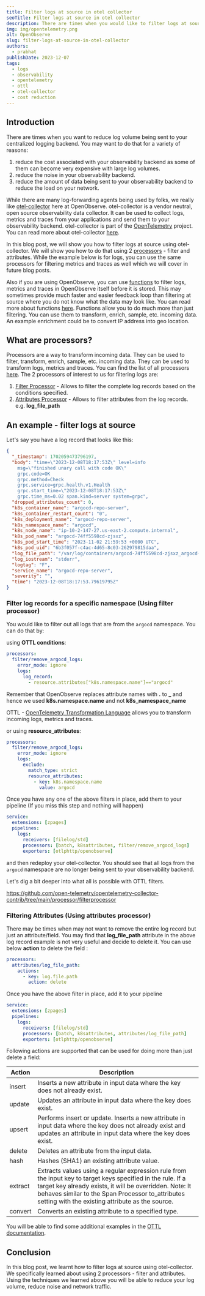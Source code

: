 ```yaml
---
title: Filter logs at source in otel collector 
seoTitle: Filter logs at source in otel collector 
description: There are times when you would like to filter logs at source. This blog post shows how to do that when capturing logs using otel-collector.
img: img/opentelemetry.png
alt: OpenObserve
slug: filter-logs-at-source-in-otel-collector
authors: 
  - prabhat
publishDate: 2023-12-07
tags:
  - logs
  - observability
  - opentelemetry
  - ottl
  - otel-collector
  - cost reduction
---
```


## Introduction

There are times when you want to reduce log volume being sent to your centralized logging backend. You may want to do that for a variety of reasons:

1. reduce the cost associated with your observability backend as some of them can become very expensive with large log volumes.
1. reduce the noise in your observability backend.
1. reduce the amount of data being sent to your observability backend to reduce the load on your network.

While there are many log-forwarding agents being used by folks, we really like [otel-collector](https://opentelemetry.io/docs/collector/) here at OpenObserve. otel-collector is a vendor neutral, open source observability data collector. It can be used to collect logs, metrics and traces from your applications and send them to your observability backend. otel-collector is part of the [OpenTelemetry](https://opentelemetry.io/) project. You can read more about otel-collector [here](https://opentelemetry.io/docs/collector/).

In this blog post, we will show you how to filter logs at source using otel-collector. We will show you how to do that using 2 [processors](https://opentelemetry.io/docs/collector/configuration/#processors) - filter and attributes. While the example below is for logs, you can use the same processors for filtering metrics and traces as well which we will cover in future blog posts.

Also if you are using OpenObserve, you can use [functions](https://openobserve.ai/docs/user-guide/functions/) to filter logs, metrics and traces in OpenObserve itself before it is stored. This may sometimes provide much faster and easier feedback loop than filtering at source where you do not know what the data may look like. You can read more about functions [here](https://openobserve.ai/docs/user-guide/functions/). Functions allow you to do much more than just filtering. You can use them to transform, enrich, sample, etc. incoming data. An example enrichment could be to convert IP address into geo location. 

## What are processors?

Processors are a way to transform incoming data. They can be used to filter, transform, enrich, sample, etc. incoming data. They can be used to transform logs, metrics and traces. You can find the list of all processors [here](https://github.com/open-telemetry/opentelemetry-collector-contrib/tree/main/processor). The 2 processors of interest to us for filtering logs are:

1. [Filter Processor](https://github.com/open-telemetry/opentelemetry-collector-contrib/tree/main/processor/filterprocessor) - Allows to filter the complete log records based on the conditions specified.
1. [Attributes Processor](https://github.com/open-telemetry/opentelemetry-collector-contrib/tree/main/processor/attributesprocessor) - Allows to filter attributes from the log records. e.g. **log_file_path**


## An example - filter logs at source

Let's say you have a log record that looks like this:

```json
{
  "_timestamp": 1702059473796197,
  "body": "time=\"2023-12-08T18:17:53Z\" level=info
    msg=\"finished unary call with code OK\"
    grpc.code=OK
    grpc.method=Check
    grpc.service=grpc.health.v1.Health
    grpc.start_time=\"2023-12-08T18:17:53Z\"
    grpc.time_ms=0.02 span.kind=server system=grpc",
  "dropped_attributes_count": 0,
  "k8s_container_name": "argocd-repo-server",
  "k8s_container_restart_count": "0",
  "k8s_deployment_name": "argocd-repo-server",
  "k8s_namespace_name": "argocd",
  "k8s_node_name": "ip-10-2-147-27.us-east-2.compute.internal",
  "k8s_pod_name": "argocd-74ff5598cd-zjsxz",
  "k8s_pod_start_time": "2023-11-02 21:59:53 +0000 UTC",
  "k8s_pod_uid": "6b3f057f-c4ac-4d65-8c03-262979815daa",
  "log_file_path": "/var/log/containers/argocd-74ff5598cd-zjsxz_argocd-262979815daa.log",
  "log_iostream": "stderr",
  "logtag": "F",
  "service_name": "argocd-repo-server",
  "severity": "",
  "time": "2023-12-08T18:17:53.79619795Z"
}
```

### Filter log records for a specific namespace (Using filter processor)

You would like to filter out all logs that are from the `argocd` namespace. You can do that by:

using **OTTL conditions**:

```yaml
processors:
  filter/remove_argocd_logs:
    error_mode: ignore
    logs:
      log_record:
        - resource.attributes["k8s.namespace.name"]=="argocd"
```
Remember that OpenObserve replaces attribute names with **.** to **_** and hence we used **k8s.namespace.name** and not **k8s_namespace_name**

OTTL - [OpenTelemetry Transformation Language](https://github.com/open-telemetry/opentelemetry-collector-contrib/blob/main/pkg/ottl/README.md) allows you to transform incoming logs, metrics and traces.

or using **resource_attributes**:

```yaml
processors:
  filter/remove_argocd_logs:
    error_mode: ignore
    logs:
      exclude:
        match_type: strict
        resource_attributes:
          - key: k8s.namespace.name
            value: argocd
```

Once you have any one of the above filters in place, add them to your pipeline (If you miss this step and nothing will happen)

```yaml
service:
  extensions: [zpages]
  pipelines:
    logs:
      receivers: [filelog/std]
      processors: [batch, k8sattributes, filter/remove_argocd_logs]
      exporters: [otlphttp/openobserve]
```

and then redeploy your otel-collector. You should see that all logs from the `argocd` namespace are no longer being sent to your observability backend.

Let's dig a bit deeper into what all is possible with OTTL filters.

https://github.com/open-telemetry/opentelemetry-collector-contrib/tree/main/processor/filterprocessor

### Filtering Attributes (Using attributes processor)

There may be times when may not want to remove the entire log record but just an attribute/field. You may find that **log_file_path** attribute in the above log record example is not very useful and decide to delete it. You can use below **action** to delete the field :


```yaml
processors:
  attributes/log_file_path:
    actions:
      - key: log.file.path
        action: delete
```




Once you have the above filter in place, add it to your pipeline

```yaml
service:
  extensions: [zpages]
  pipelines:
    logs:
      receivers: [filelog/std]
      processors: [batch, k8sattributes, attributes/log_file_path]
      exporters: [otlphttp/openobserve]
```


Following actions are supported that can be used for doing more than just delete a field:

<table>
  <thead>
    <tr>
      <th>Action</th>
      <th>Description</th>
    </tr>
  </thead>
  <tbody>
    <tr>
      <td>insert</td>
      <td>Inserts a new attribute in input data where the key does not already exist.</td>
    </tr>
    <tr>
      <td>update</td>
      <td>Updates an attribute in input data where the key does exist.</td>
    </tr>
    <tr>
      <td>upsert</td>
      <td>Performs insert or update. Inserts a new attribute in input data where the key does not already exist and updates an attribute in input data where the key does exist.
      </td>
    </tr>
    <tr>
      <td>delete</td>
      <td>Deletes an attribute from the input data.</td>
    </tr>
    <tr>
      <td>hash</td>
      <td>Hashes (SHA1) an existing attribute value.</td>
    </tr>
    <tr>
      <td>extract</td>
      <td>Extracts values using a regular expression rule from the input key to target keys specified in the rule. If a target key already exists, it will be overridden. Note: It behaves similar to the Span Processor to_attributes setting with the existing attribute as the source.</td>
    </tr>
    <tr>
      <td>convert</td>
      <td>Converts an existing attribute to a specified type.</td>
    </tr>

  </tbody>
</table>

You will be able to find some additional examples in the [OTTL documentation](https://github.com/open-telemetry/opentelemetry-collector-contrib/blob/main/pkg/ottl/README.md).

## Conclusion

In this blog post, we learnt how to filter logs at source using otel-collector. We specifically learned about using 2 processors - filter and attributes. Using the techniques we learned above you will be able to reduce your log volume, reduce noise and network traffic.
